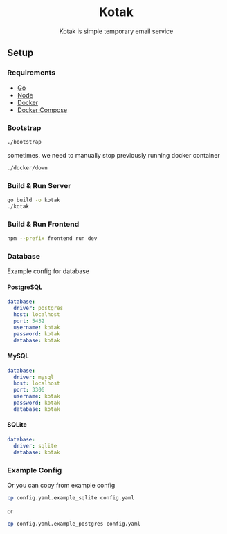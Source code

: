 <div align="center">
  <h1>Kotak</h1>
  
  Kotak is simple temporary email service
</div>

## **Setup**

### Requirements

- [Go](https://golang.org/dl/)
- [Node](https://nodejs.org/en/download/)
- [Docker](https://docs.docker.com/get-docker/)
- [Docker Compose](https://docs.docker.com/compose/install/)

### Bootstrap

```bash
./bootstrap
```

sometimes, we need to manually stop previously running docker container

```bash
./docker/down
```

### Build & Run Server

```bash
go build -o kotak
./kotak
```

### Build & Run Frontend

```bash
npm --prefix frontend run dev
```

### Database

Example config for database

#### PostgreSQL

```yaml
database:
  driver: postgres
  host: localhost
  port: 5432
  username: kotak
  password: kotak
  database: kotak
```

#### MySQL

```yaml
database:
  driver: mysql
  host: localhost
  port: 3306
  username: kotak
  password: kotak
  database: kotak
```

#### SQLite

```yaml
database:
  driver: sqlite
  database: kotak
```

### Example Config

Or you can copy from example config

```bash
cp config.yaml.example_sqlite config.yaml
```

or

```bash
cp config.yaml.example_postgres config.yaml
```




